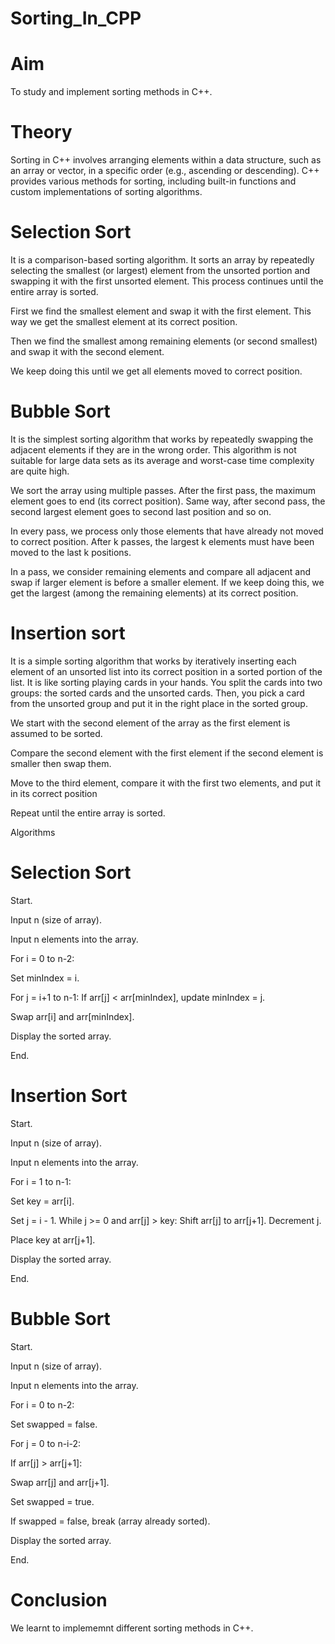 # Sorting_In_CPP
# Aim
To study and implement sorting methods in C++.

# Theory
Sorting in C++ involves arranging elements within a data structure, such as an array or vector, in a specific order (e.g., ascending or descending). C++ provides various methods for sorting, including built-in functions and custom implementations of sorting algorithms.

# Selection Sort
It is a comparison-based sorting algorithm. It sorts an array by repeatedly selecting the smallest (or largest) element from the unsorted portion and swapping it with the first unsorted element. This process continues until the entire array is sorted.

First we find the smallest element and swap it with the first element. This way we get the smallest element at its correct position.

Then we find the smallest among remaining elements (or second smallest) and swap it with the second element.

We keep doing this until we get all elements moved to correct position.

# Bubble Sort
It is the simplest sorting algorithm that works by repeatedly swapping the adjacent elements if they are in the wrong order. This algorithm is not suitable for large data sets as its average and worst-case time complexity are quite high.

We sort the array using multiple passes. After the first pass, the maximum element goes to end (its correct position). Same way, after second pass, the second largest element goes to second last position and so on.

In every pass, we process only those elements that have already not moved to correct position. After k passes, the largest k elements must have been moved to the last k positions.

In a pass, we consider remaining elements and compare all adjacent and swap if larger element is before a smaller element. If we keep doing this, we get the largest (among the remaining elements) at its correct position.

# Insertion sort
It is a simple sorting algorithm that works by iteratively inserting each element of an unsorted list into its correct position in a sorted portion of the list. It is like sorting playing cards in your hands. You split the cards into two groups: the sorted cards and the unsorted cards. Then, you pick a card from the unsorted group and put it in the right place in the sorted group.

We start with the second element of the array as the first element is assumed to be sorted.

Compare the second element with the first element if the second element is smaller then swap them.

Move to the third element, compare it with the first two elements, and put it in its correct position

Repeat until the entire array is sorted.

Algorithms
# Selection Sort
Start.

Input n (size of array).

Input n elements into the array.

For i = 0 to n-2:

Set minIndex = i.

For j = i+1 to n-1: If arr[j] < arr[minIndex], update minIndex = j.

Swap arr[i] and arr[minIndex].

Display the sorted array.

End.

# Insertion Sort
Start.

Input n (size of array).

Input n elements into the array.

For i = 1 to n-1:

Set key = arr[i].

Set j = i - 1. While j >= 0 and arr[j] > key: Shift arr[j] to arr[j+1]. Decrement j.

Place key at arr[j+1].

Display the sorted array.

End.

# Bubble Sort

Start.

Input n (size of array).

Input n elements into the array.

For i = 0 to n-2:

Set swapped = false.

For j = 0 to n-i-2:

If arr[j] > arr[j+1]:

Swap arr[j] and arr[j+1].

Set swapped = true.

If swapped = false, break (array already sorted).

Display the sorted array.

End.

# Conclusion
We learnt to implememnt different sorting methods in C++.

